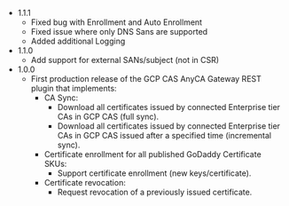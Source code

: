 - 1.1.1
    - Fixed bug with Enrollment and Auto Enrollment
    - Fixed issue where only DNS Sans are supported
    - Added additional Logging
- 1.1.0
    - Add support for external SANs/subject (not in CSR)
- 1.0.0
    - First production release of the GCP CAS AnyCA Gateway REST plugin that implements:
        * CA Sync:
            * Download all certificates issued by connected Enterprise tier CAs in GCP CAS (full sync).
            * Download all certificates issued by connected Enterprise tier CAs in GCP CAS issued after a specified time (incremental sync).
        * Certificate enrollment for all published GoDaddy Certificate SKUs:
            * Support certificate enrollment (new keys/certificate).
        * Certificate revocation:
            * Request revocation of a previously issued certificate.
